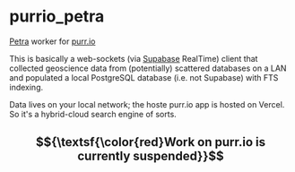 # purrio_petra

[Petra](https://www.spglobal.com/commodityinsights/en/ci/products/petra-geological-analysis.html) worker for [purr.io](https://github.com/rbhughes/purrio)

This is basically a web-sockets (via [Supabase](https://supabase.com/) RealTime) client that collected geoscience data from (potentially) scattered databases on a LAN and populated a local PostgreSQL database (i.e. not Supabase) with FTS indexing.

Data lives on your local network; the hoste purr.io app is hosted on Vercel. So it's a hybrid-cloud search engine of sorts.

## $${\textsf{\color{red}Work on purr.io is currently suspended}}$$
